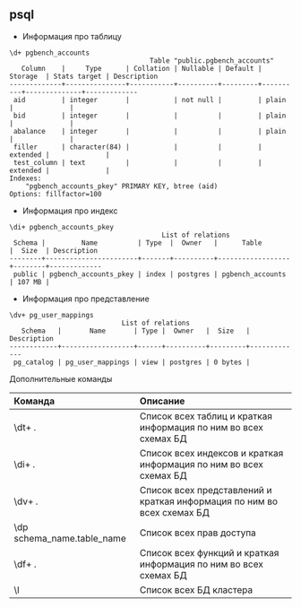 ## psql

- Информация про таблицу  
```
\d+ pgbench_accounts
                                   Table "public.pgbench_accounts"
   Column    |     Type      | Collation | Nullable | Default | Storage  | Stats target | Description
-------------+---------------+-----------+----------+---------+----------+--------------+-------------
 aid         | integer       |           | not null |         | plain    |              |
 bid         | integer       |           |          |         | plain    |              |
 abalance    | integer       |           |          |         | plain    |              |
 filler      | character(84) |           |          |         | extended |              |
 test_column | text          |           |          |         | extended |              |
Indexes:
    "pgbench_accounts_pkey" PRIMARY KEY, btree (aid)
Options: fillfactor=100
```

- Информация про индекс  
```
\di+ pgbench_accounts_pkey
                                      List of relations
 Schema |         Name          | Type  |  Owner   |      Table       |  Size  | Description
--------+-----------------------+-------+----------+------------------+--------+-------------
 public | pgbench_accounts_pkey | index | postgres | pgbench_accounts | 107 MB |
```

- Информация про представление  
```
\dv+ pg_user_mappings
                            List of relations
   Schema   |       Name       | Type |  Owner   |  Size   | Description
------------+------------------+------+----------+---------+-------------
 pg_catalog | pg_user_mappings | view | postgres | 0 bytes |
```

Дополнительные команды  

| Команда | Описание     |
| :------------- | :------------- |
| \dt+ *.*      | Список всех таблиц и краткая информация по ним во всех схемах БД       |
| \di+ *.*      | Список всех индексов и краткая информация по ним во всех схемах БД       |
| \dv+ *.*      | Список всех представлений и краткая информация по ним во всех схемах БД       |
| \dp schema_name.table_name     | Список всех прав доступа        |
| \df+ *.*      | Список всех функций и краткая информация по ним во всех схемах БД       |
| \l      | Список всех БД кластера       |
